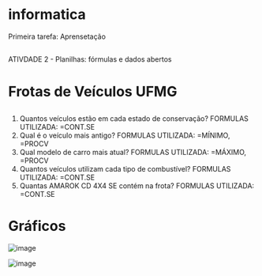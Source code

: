 # informatica
Primeira tarefa: Aprensetação
##
ATIVDADE 2 - Planilhas: fórmulas e dados abertos
##
#  Frotas de Veículos UFMG
##
1. Quantos veículos estão em cada estado de conservação?
    FORMULAS UTILIZADA: =CONT.SE
2. Qual é o veículo mais antigo?
    FORMULAS UTILIZADA: =MÍNIMO, =PROCV
3. Qual modelo de carro mais atual?
    FORMULAS UTILIZADA: =MÁXIMO, =PROCV
4. Quantos veículos utilizam cada tipo de combustível?
    FORMULAS UTILIZADA: =CONT.SE
5. Quantas AMAROK CD 4X4 SE contém na frota?
  FORMULAS UTILIZADA: =CONT.SE
##
# Gráficos
![image](https://github.com/user-attachments/assets/d77a6b13-93be-4f5a-9d31-71731e8b00a5)

![image](https://github.com/user-attachments/assets/071fee5a-1d17-4dbf-a9f7-e602566185e6)


